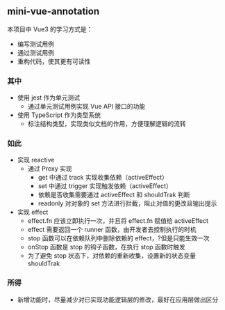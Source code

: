 ## mini-vue-annotation

本项目中 Vue3 的学习方式是：

- 编写测试用例
- 通过测试用例
- 重构代码，使其更有可读性

### 其中

- 使用 jest 作为单元测试
  - 通过单元测试用例实现 Vue API 接口的功能
- 使用 TypeScript 作为类型系统
  - 标注结构类型，实现类似文档的作用，方便理解逻辑的流转

### 如此

- 实现 reactive
  - 通过 Proxy 实现
    - get 中通过 track 实现收集依赖（activeEffect）
    - set 中通过 trigger 实现触发依赖（activeEffect）
    - 依赖是否收集需要通过 activeEffect 和 shouldTrak 判断
    - readonly 对对象的 set 方法进行拦截，阻止对值的更改且输出提示
- 实现 effect
  - effect.fn 应该立即执行一次，并且将 effect.fn 赋值给 activeEffect
  - effect 需要返回一个 runner 函数，由开发者去控制执行的时机
  - stop 函数可以在依赖队列中删除依赖的 effect，?但是只能生效一次
  - onStop 函数是 stop 的钩子函数，在执行 stop 函数时触发
  - 为了避免 stop 状态下，对依赖的重新收集，设置新的状态变量 shouldTrak

### 所得

- 新增功能时，尽量减少对已实现功能逻辑层的修改，最好在应用层做出区分
